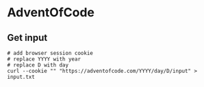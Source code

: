 # AdventOfCode

## Get input
```
# add browser session cookie
# replace YYYY with year
# replace D with day
curl --cookie "" "https://adventofcode.com/YYYY/day/D/input" > input.txt
```
